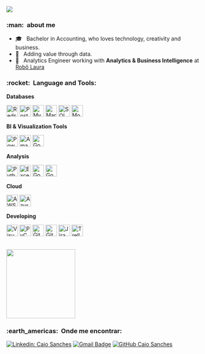 ![](https://komarev.com/ghpvc/?username=caio-sanches&color=006bed)

<h3> :man: &nbsp;about me </h3>

- 🎓 &nbsp; Bachelor in Accounting, who loves technology, creativity and business.
- 🤔 &nbsp; Adding value through data.
- 💼 &nbsp; Analytics Engineer working with **Analytics & Business Intelligence** at <a href="https://laura-br.com/">Robô Laura</a>
<!-- - 🎓 &nbsp; Estudando **SEU CURSO** no <a href="link da sua faculdade">SUA FACULDADE</a>. -->
<!-- - 🌱 &nbsp; Aprendendo mais sobre **TECNOLOGIAS QUE VOCÊ ESTÁ APRENDENDO**. -->

<h3> :rocket: &nbsp;Language and Tools: </h3>

**Databases**

<img src="https://cdn.worldvectorlogo.com/logos/aws-redshift-logo.svg" alt="Redshift" width="30" height="30"/> <img src="https://cdn.worldvectorlogo.com/logos/postgresql.svg" alt="PostgreSQL" width="30" height="30"/> <img src="https://cdn.worldvectorlogo.com/logos/mysql-6.svg" alt="MySQL" width="30" height="30"/> <img src="https://cdn.worldvectorlogo.com/logos/mariadb.svg" alt="MariaDB" width="30" height="30"/> <img src="https://cdn.worldvectorlogo.com/logos/microsoft-sql-server-1.svg" alt="SQL Server" width="30" height="30"/> <img src="https://cdn.worldvectorlogo.com/logos/mongodb-icon-1.svg" alt="MongoDB" width="30" height="30"/>


**BI & Visualization Tools**

<img src="https://cdn.worldvectorlogo.com/logos/power-bi.svg" alt="Power BI" width="30" height="30"/> <img src="https://cdn.worldvectorlogo.com/logos/amazon-quicksight.svg" alt="Amazon Quicksight" width="30" height="30"/> <img src="https://cdn.worldvectorlogo.com/logos/google-data-studio.svg" alt="Google DataStudio" width="30" height="30"/>


**Analysis**

<img src="https://cdn.worldvectorlogo.com/logos/python-5.svg" alt="Python" width="30" height="30"/> <img src="https://cdn.worldvectorlogo.com/logos/excel-4.svg" alt="Excel" width="30" height="30"/> <img src="https://cdn.worldvectorlogo.com/logos/google-sheets-full-logo-1.svg" alt="Google Sheets" width="30" height="30"/> <img src="https://cdn.worldvectorlogo.com/logos/google-analytics-1.svg" alt="Google Analytics" width="30" height="30"/>


**Cloud**

<img src="https://cdn.worldvectorlogo.com/logos/amazon-web-services-2.svg" alt="AWS" width="30" height="30"/> <img src="https://cdn.worldvectorlogo.com/logos/azure-2.svg" alt="Azure" width="30" height="30"/>


**Developing**

<img src="https://cdn.worldvectorlogo.com/logos/visual-studio-code-1.svg" alt="Visual Studio Code" width="30" height="30"/> <img src="https://cdn.worldvectorlogo.com/logos/pycharm-1.svg" alt="PyCharm" width="30" height="30"/> <img src="https://cdn.worldvectorlogo.com/logos/git-icon.svg" alt="Git" width="30" height="30"/> <img src="https://cdn.worldvectorlogo.com/logos/github-icon.svg" alt="GitHub" width="30" height="30"/> <img src="https://cdn.worldvectorlogo.com/logos/jira-3.svg" alt="Jira" width="30" height="30"/> <img src="https://cdn.worldvectorlogo.com/logos/trello.svg" alt="Trello" width="30" height="30"/>

<br/>

<a href="https://github.com/caio-sanches">
  <img height="180em" src="https://github-readme-stats.vercel.app/api?username=caio-sanches&theme=dracula&show_icons=true" />
</a>

<br/>

<h3> :earth_americas: &nbsp;Onde me encontrar: </h3> 

[![Linkedin: Caio Sanches](https://img.shields.io/badge/-USERNAME-blue?style=flat-square&logo=Linkedin&logoColor=white&link=https://www.linkedin.com/in/caio-sanches/)](https://www.linkedin.com/in/caio-sanches/)
[![Gmail Badge](https://img.shields.io/badge/-seuemail@email.com-006bed?style=flat-square&logo=Gmail&logoColor=white&link=mailto:SEU-EMAIL)](mailto:caio.sanchesrodrigues@gmail.com)
[![GitHub Caio Sanches]( https://img.shields.io/github/followers/VanessaSwerts?label=follow&style=social)](https://github.com/caio-sanches)